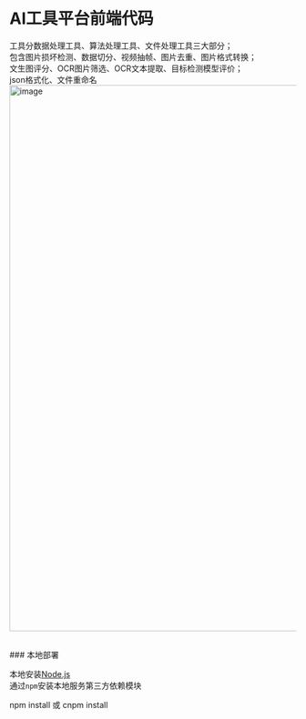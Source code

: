 # AI工具平台前端代码
工具分数据处理工具、算法处理工具、文件处理工具三大部分；<br>
包含图片损坏检测、数据切分、视频抽帧、图片去重、图片格式转换；<br>
文生图评分、OCR图片筛选、OCR文本提取、目标检测模型评价；<br>
json格式化、文件重命名<br>
<img width="960" alt="image" src="https://github.com/user-attachments/assets/41251377-b673-4a4c-8413-aecd30af5312" />

<br>
### 本地部署

本地安装[Node.js](https://nodejs.org/zh-cn)<br>
通过`npm`安装本地服务第三方依赖模块

  npm install 或 cnpm install


